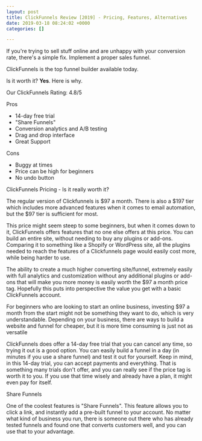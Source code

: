```yaml
---
layout: post
title: ClickFunnels Review [2019] - Pricing, Features, Alternatives
date: 2019-03-18 08:24:02 +0000
categories: []

---
```

If you're trying to sell stuff online and are unhappy with your conversion rate, there's a simple fix. Implement a proper sales funnel.

ClickFunnels is the top funnel builder available today.

Is it worth it? **Yes**. Here is why.

Our ClickFunnels Rating: 4.8/5

Pros

* 14-day free trial
* "Share Funnels"
* Conversion analytics and A/B testing
* Drag and drop interface
* Great Support

Cons

* Buggy at times
* Price can be high for beginners
* No undo button

ClickFunnels Pricing - Is it really worth it?

The regular version of Clickfunnels is $97 a month. There is also a $197 tier which includes more advanced features when it comes to email automation, but the $97 tier is sufficient for most.

This price might seem steep to some beginners, but when it comes down to it, ClickFunnels offers features that no one else offers at this price. You can build an entire site, without needing to buy any plugins or add-ons. Comparing it to something like a Shopify or WordPress site, all the plugins needed to reach the features of a Clickfunnels page would easily cost more, while being harder to use.

The ability to create a much higher converting site/funnel, extremely easily with full analytics and customization without any additional plugins or add-ons that will make you more money is easily worth the $97 a month price tag. Hopefully this puts into perspective the value you get with a basic ClickFunnels account.

For beginners who are looking to start an online business, investing $97 a month from the start might not be something they want to do, which is very understandable. Depending on your business, there are ways to build a website and funnel for cheaper, but it is more time consuming is just not as versatile

ClickFunnels does offer a 14-day free trial that you can cancel any time, so trying it out is a good option. You can easily build a funnel in a day (in minutes if you use a share funnel) and test it out for yourself. Keep in mind, in this 14-day trial, you can accept payments and everything. That is something many trials don't offer, and you can really see if the price tag is worth it to you. If you use that time wisely and already have a plan, it might even pay for itself.

Share Funnels

One of the coolest features is "Share Funnels". This feature allows you to click a link, and instantly add a pre-built funnel to your account. No matter what kind of business you run, there is someone out there who has already tested funnels and found one that converts customers well, and you can use that to your advantage. 